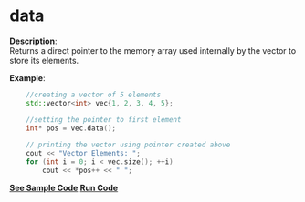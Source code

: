 # data

**Description**:  
 Returns a direct pointer to the memory array used internally by the vector to store its elements.

**Example**:
```cpp
    //creating a vector of 5 elements
    std::vector<int> vec{1, 2, 3, 4, 5};

    //setting the pointer to first element
    int* pos = vec.data(); 
  
    // printing the vector using pointer created above
    cout << "Vector Elements: "; 
    for (int i = 0; i < vec.size(); ++i) 
        cout << *pos++ << " ";
```

**[See Sample Code](../snippets/vector/data.cpp)**
**[Run Code](https://rextester.com/CITG96949)**

